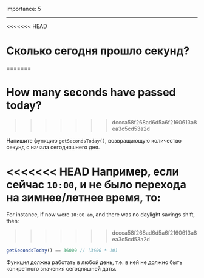 importance: 5

---

<<<<<<< HEAD
# Сколько сегодня прошло секунд?
=======
# How many seconds have passed today?
>>>>>>> dccca58f268ad6d5a6f2160613a8ea3c5cd53a2d

Напишите функцию `getSecondsToday()`, возвращающую количество секунд с начала сегодняшнего дня.

<<<<<<< HEAD
Например, если сейчас `10:00`, и не было перехода на зимнее/летнее время, то:
=======
For instance, if now were `10:00 am`, and there was no daylight savings shift, then:
>>>>>>> dccca58f268ad6d5a6f2160613a8ea3c5cd53a2d

```js
getSecondsToday() == 36000 // (3600 * 10)
```

Функция должна работать в любой день, т.е. в ней не должно быть конкретного значения сегодняшней даты.
